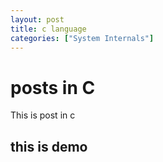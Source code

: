 ```yaml
---
layout: post
title: c language
categories: ["System Internals"]
---
```


# posts in **C**

This is post in c

## this is demo
